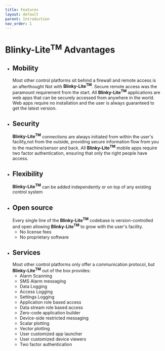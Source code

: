 ```yaml
---
title: Features
layout: default
parent: Introduction
nav_order: 1
---
```

# Blinky-Lite<sup>TM</sup> Advantages
- ## Mobility
  Most other control platforms sit behind a firewall and remote access is an afterthought Not with **Blinky-Lite<sup>TM</sup>**. Secure remote access was the paramount requirement from the start. All **Blinky-Lite<sup>TM</sup>** applications are web apps that can be securely accessed from anywhere in the world. Web apps require no installation and the user is always guaranteed to get the latest version. 
- ## Security
  **Blinky-Lite<sup>TM</sup>** connections are always initiated from within the user's facility,not from the outside, providing secure information flow from you to the machine/sensor and back. All **Blinky-Lite<sup>TM</sup>** mobile apps require two factor authentication, ensuring that only the right people have access.
- ## Flexibility
  **Blinky-Lite<sup>TM</sup>** can be added independently or on top of any existing control system
- ## Open source
  Every single line of the **Blinky-Lite<sup>TM</sup>** codebase is version-controlled and open allowing  **Blinky-Lite<sup>TM</sup>** to grow with the user's facility.
    - No license fees
    - No proprietary software  
- ## Services
  Most other control platforms only offer a communication protocol, but **Blinky-Lite<sup>TM</sup>** out of the box provides:
  - Alarm Scanning
  - SMS Alarm messaging
  - Data Logging
  - Access Logging
  - Settings Logging
  - Application role based access
  - Data stream role based access
  - Zero-code application builder
  - Device-side restricted messaging
  - Scalar plotting
  - Vector plotting
  - User customized app launcher
  - User customized device viewers
  - Two factor authentication

    
